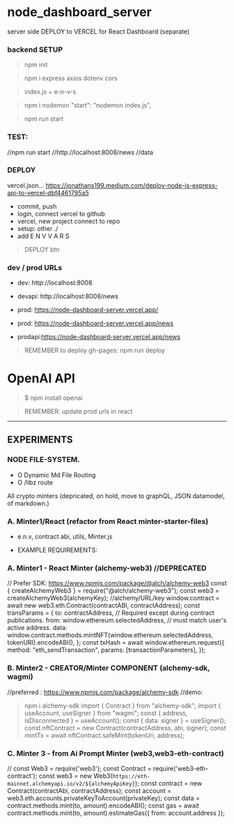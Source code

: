 # node_dashboard_server
server side DEPLOY to VERCEL for React Dashboard (separate)

### backend SETUP
> npm init

> npm i express axios dotenv cors

> index.js + e-n-v-s

> npm i nodemon
    "start": "nodemon index.js",

> npm run start

### TEST:
//npm run start
//http://localhost:8008/news
//data

### DEPLOY
vercel.json...
https://jonathans199.medium.com/deploy-node-js-express-api-to-vercel-dbf4461795a5
- commit, push
- login, connect vercel to github
- vercel, new project connect to repo
- setup: other ./ 
- add E N V V A R S
> DEPLOY btn

### dev / prod URLs
- dev:    http://localhost:8008
- devapi: http://localhost:8008/news
- prod:   https://node-dashboard-server.vercel.app/
- prod:   https://node-dashboard-server.vercel.app/news

- prodapi:https://node-dashboard-server.vercel.app/news

> REMEMBER to deploy gh-pages: npm run deploy

# OpenAI API

> $ npm install openai


> REMEMBER: update prod urls in react

---------

## EXPERIMENTS


### NODE FILE-SYSTEM. 
 - O Dynamic Md File Routing
 - O /libz route
 

All crypto minters (depricated, on hold, move to graphQL, JSON datamodel, of markdown.)

### A. Minter1/React (refactor from React minter-starter-files)

-  e.n.v, contract abi, utils, Minter.js

- EXAMPLE REQUIREMENTS:

### A. Minter1 - React Minter (alchemy-web3) //DEPRECATED
// Prefer SDK: https://www.npmjs.com/package/@alch/alchemy-web3
const { createAlchemyWeb3 } = require("@alch/alchemy-web3");
const web3 = createAlchemyWeb3(alchemyKey); //alchemy/URL/key
window.contract = await new web3.eth.Contract(contractABI, contractAddress);
const transParams = {
to: contractAddress, // Required except during contract publications.
from: window.ethereum.selectedAddress, // must match user's active address.
data: 
  window.contract.methods.mintNFT(window.ethereum.selectedAddress, tokenURI).encodeABI(),
};
const txHash = await window.ethereum.request({
    method: "eth_sendTransaction",
    params: [transactionParameters],
});  

### B. Minter2 - CREATOR/Minter COMPONENT (alchemy-sdk, wagmi)
//preferred : https://www.npmjs.com/package/alchemy-sdk
//demo: 
> npm i alchemy-sdk
import { Contract } from "alchemy-sdk";
import { useAccount, useSigner } from "wagmi";
const { address, isDisconnected } = useAccount();
const { data: signer } = useSigner();
const nftContract = new Contract(contractAddress, abi, signer);
const mintTx = await nftContract.safeMint(tokenUri, address);

### C. Minter 3 - from Ai Prompt Minter (web3,web3-eth-contract)
// 
const Web3 = require('web3');
const Contract = require('web3-eth-contract');
const web3 = new Web3(`https://eth-mainnet.alchemyapi.io/v2/${alchemyApiKey}`);
const contract = new Contract(contractAbi, contractAddress);
const account = web3.eth.accounts.privateKeyToAccount(privateKey);
const data = contract.methods.mint(to, amount).encodeABI();
const gas = await contract.methods.mint(to, amount).estimateGas({ from: account.address });
  